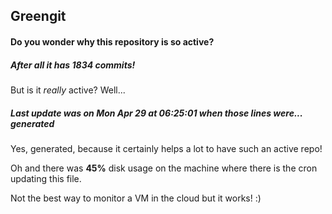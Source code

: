 ## Greengit

#### Do you wonder why this repository is so active?

##### After all it has 1834 commits!

But is it *really* active? Well...

##### Last update was on Mon Apr 29 at 06:25:01 when those lines were... generated

Yes, generated, because it certainly helps a lot to have such an active repo!

Oh and there was **45%** disk usage on the machine
where there is the cron updating this file.

Not the best way to monitor a VM in the cloud but it works! :)
